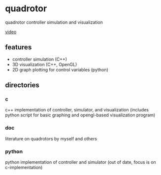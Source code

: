 # quadrotor

quadrotor controller simulation and visualization

[video](https://youtu.be/j_Yc1QRB2lk)

## features

- controller simulation (C++)
- 3D visualization (C++, OpenGL)
- 2D graph plotting for control variables (python)

## directories

### c

c++ implementation of controller, simulator, and visualization (includes python script for basic graphing and opengl-based visualization program)

### doc
literature on quadrotors by myself and others

### python
python implementation of controller and simulator (out of date, focus is on c-implementation)

